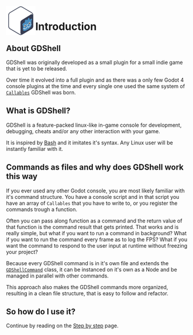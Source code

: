 <a href="https://github.com/Kubulambula/Godot-GDShell">
  <img src="../../../docs/assets/logo.png" align="left" width="80" height="80">
</a>

# Introduction

## About GDShell

GDShell was originally developed as a small plugin for a small indie game that is yet to be released.

Over time it evolved into a full plugin and as there was a only few Godot 4 console plugins at the time and every single one used the same system of [`Callables`](https://docs.godotengine.org/en/latest/classes/class_callable.html) GDShell was born.


## What is GDShell?

GDShell is a feature-packed linux-like in-game console for development, debugging, cheats and/or any other interaction with your game.

It is inspired by [Bash](https://www.gnu.org/software/bash/) and it imitates it's syntax. Any Linux user will be instantly familiar with it.


## Commands as files and why does GDShell work this way

If you ever used any other Godot console, you are most likely familiar with it's command structure.
You have a console script and in that script you have an array of `Callables` that you have to write to, or you register the commands trough a function.

Often you can pass along function as a command and the return value of that function is the command result that gets printed.
That works and is really simple, but what if you want to run a command in background?
What if you want to run the command every frame as to log the FPS?
What if you want the command to respond to the user input at runtime without freezing your project?

Because every GDShell command is in it's own file and extends the [`GDShellCommand`](../references/gdshell_command.md) class, 
it can be instanced on it's own as a Node and be managed in parallel with other commands.

This approach also makes the GDShell commands more organized, resulting in a clean file structure, that is easy to follow and refactor.


## So how do I use it?
Continue by reading on the [Step by step](step_by_step.md) page.
